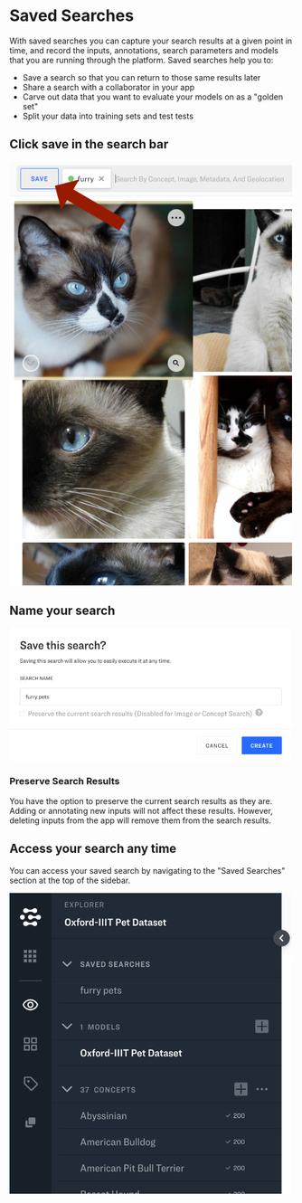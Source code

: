 # Saved Searches

With saved searches you can capture your search results at a given point in time, and record the inputs, annotations, search parameters and models that you are running through the platform. Saved searches help you to:

* Save a search so that you can return to those same results later
* Share a search with a collaborator in your app
* Carve out data that you want to evaluate your models on as a "golden set"
* Split your data into training sets and test tests

## Click save in the search bar

![](../../.gitbook/assets/saved_search%20%282%29%20%282%29%20%283%29%20%283%29%20%283%29%20%283%29%20%283%29%20%285%29%20%286%29%20%287%29%20%282%29.jpg)

## Name your search

![](../../.gitbook/assets/name_search%20%282%29%20%282%29%20%283%29%20%282%29%20%281%29.jpg)

### Preserve Search Results

You have the option to preserve the current search results as they are. Adding or annotating new inputs will not affect these results. However, deleting inputs from the app will remove them from the search results.

## Access your search any time

You can access your saved search by navigating to the "Saved Searches" section at the top of the sidebar.

![](../../.gitbook/assets/saved_searches_list%20%282%29%20%282%29%20%283%29%20%283%29%20%283%29%20%283%29%20%283%29%20%285%29%20%286%29%20%284%29%20%283%29.jpg)

